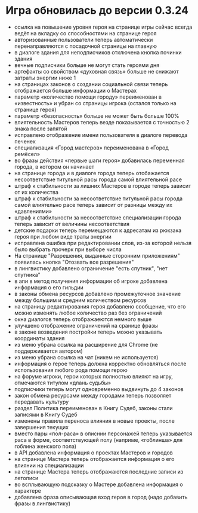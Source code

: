 # Игра обновилась до версии 0.3.24

- ссылка на повышение уровня героя на странице игры сейчас всегда ведёт на вкладку со способностями на странице героя
- авторизованные пользователи теперь автоматически перенаправляются с посадочной страницы на главную
- в диалоге здания для неподписчиков отключена кнопка починки здания
- вечные подписчики больше не могут стать героями дня
- артефакты со свойством «духовная связь» больше не снижают затраты энергии ниже 1
- на страницах законов о создании социальной связи теперь отображается больше информации о Мастерах
- параметр «количество помощи городу» переименован в «известность» и убран со страницы игрока (остался только на странице героя)
- параметр «безопасность» больше не может быть больше 100%
- влиятельность Мастеров теперь везде показывается с точностью 2 знака после запятой
- исправлено отображение имени пользователя в диалоге перевода печенек
- специализация «Город мастеров» переименована в «Город ремёсел»
- во фразы действия «первые шаги героя» добавилась переменная города, в котором он начинает
- на странице города и в диалоге города теперь отобажается несоответствие титульной расы города самой влиятельной расе
- штраф к стабильности за лишних Мастеров в городе теперь зависит от их количества
- штраф к стабильности за несоответствие титульной расы города самой влиятельно расе теперь зависит от разницы между их «давлениями»
- штраф к стабильности за несоответствие специализации города теперь зависит от величины несоответствия
- детские подарки теперь перемещаются к адресатам из рюкзака героя при любом виде траты энергии
- исправлена ошибка при редактировании слов, из-за которой нельзя было выбрать прочерк при выборе числа
- На странице "Разрешения, выданные сторонним приложениям" появилась кнопка "Отозвать все разрешения"
- в лингвистику добавлено ограничение "есть спутник", "нет спутника"
- в апи в метод получения информации об игроке добавлена информация о его гильдии
- в законы обмена ресурсов добавлено промежуточное значение между большим и средним количеством ресурсов
- на страницу редактирования героя добавлено сообщение, что его можно изменять любое количество раз без ограничений
- окна диалогов теперь отображаеются немного выше
- улучшено отображение ограничений на сранице фразы
- в законе возведения постройки теперь можно указывать координаты здания
- из меню убрана ссылка на расширение для Chrome (не поддерживается автором)
- из меню убрана ссылка на чат (никем не используется)
- информация о герое теперь должна корректно обновляться после использования любого рода помощи герою
- на форуме игроки, герои которых полностью влияют на игру, отмечаются титулом «длань судьбы»
- подписчики теперь могут одновременно выдвинуть до 4 законов
- закон обмена ресурсами между городами теперь позволяет передавать культуру
- раздел Политика переименован в Книгу Судеб, законы стали записями в Книгу Судеб
- изменены правила переноса влияния в новые проекты, после завершения текущих
- вместо пары «пол-раса» в описнии персонажей теперь указывается раса в форме, соответствующей полу (наприме, «гоблинша» для гоблина женского пола)
- в API добавлена информация о проектах Мастеров и городов
- на странице Мастера теперь отображается информация о его влиянии на специализации
- на странице Мастера теперь отображаются последние записи из летописи
- во всплывающую подсказку о Мастере добавлена информация о характере
- добавлена фраза описывающая вход героя в город (надо добавить фразы в лингвистику)